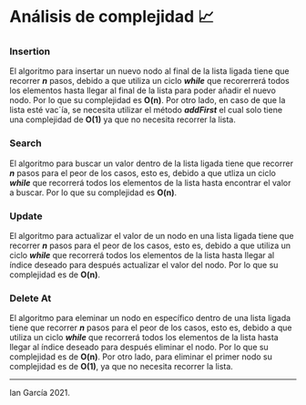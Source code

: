 # Análisis de complejidad 📈

### Insertion

El algoritmo para insertar un nuevo nodo al final de la lista ligada tiene que recorrer **_n_** pasos, debido a que utiliza un ciclo **_while_** que recorerrerá todos los elementos hasta llegar al final de la lista para poder añadir el nuevo nodo. Por lo que su complejidad es **O(n)**. Por otro lado, en caso de que la lista esté vac´ía, se necesita utilizar el método **_addFirst_** el cual solo tiene una complejidad de **O(1)** ya que no necesita recorrer la lista.

### Search

El algoritmo para buscar un valor dentro de la lista ligada tiene que recorrer **_n_** pasos para el peor de los casos, esto es, debido a que utliza un ciclo **_while_** que recorrerá todos los elementos de la lista hasta encontrar el valor a buscar. Por lo que su complejidad es **O(n)**.

### Update

El algoritmo para actualizar el valor de un nodo en una lista ligada tiene que recorrer **_n_** pasos para el peor de los casos, esto es, debido a que utiliza un ciclo **_while_** que recorrerá todos los elementos de la lista hasta llegar al índice deseado para después actualizar el valor del nodo. Por lo que su complejidad es de **O(n)**.

### Delete At

El algoritmo para eleminar un nodo en específico dentro de una lista ligada tiene que recorrer **_n_** pasos para el peor de los casos, esto es, debido a que utiliza un ciclo **_while_** que recorrerá todos los elementos de la lista hasta llegar al índice deseado para después eliminar el nodo. Por lo que su complejidad es de **O(n)**. Por otro lado, para eliminar el primer nodo su complejidad es de **O(1)**, ya que no necesita recorrer la lista.

---

Ian García 2021.
